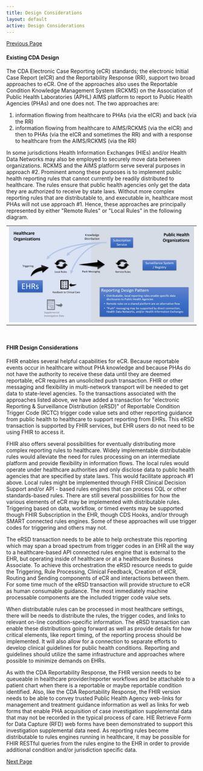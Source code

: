 ```yaml
---
title: Design Considerations
layout: default
active: Design Considerations
---
```


[Previous Page](Implementation_Guidance.html)

#### Existing CDA Design

The CDA Electronic Case Reporting (eCR) standards; the electronic Initial Case Report (eICR) and the Reportability Response (RR), support two broad approaches to eCR.
One of the approaches also uses the Reportable Condition Knowledge Management System (RCKMS) on the Association of Public Health Laboratories (APHL) AIMS platform to report to Public Health Agencies (PHAs) and one does not. The two approaches are:

1. information flowing from healthcare to PHAs (via the eICR) and back (via the RR)
2. information flowing from healthcare to AIMS/RCKMS (via the eICR) and then to PHAs (via the eICR and sometimes the RR) and with a response to healthcare from the AIMS/RCKMS (via the RR)

In some jurisdictions Health Information Exchanges (HIEs) and/or Health Data Networks may also be employed to securely move data between organizations.
RCKMS and the AIMS platform serve several purposes in approach #2.
Prominent among these purposes is to implement public health reporting rules that cannot currently be readily distributed to healthcare.
The rules ensure that public health agencies only get the data they are authorized to receive by state laws.
Without more complex reporting rules that are distributable to, and executable in, healthcare most PHAs will not use approach #1. Hence, these approaches are principally represented by either "Remote Rules" or "Local Rules" in the following diagram. 

<table><tr><td><img src="ReportingDesignPatternV17.JPG" alt="Reporting Design Pattern" class="figure-img-portrait img-responsive img-rounded center-block" /></td></tr></table>

&nbsp;

#### FHIR Design Considerations

FHIR enables several helpful capabilities for eCR.
Because reportable events occur in healthcare without PHA knowledge and because PHAs do not have the authority to receive these data until they are deemed reportable, eCR requires an unsolicited push transaction.
FHIR or other messaging and flexibility in multi-network transport will be needed to get data to state-level agencies.
To the transactions associated with the approaches listed above, we have added a transaction for "electronic Reporting & Surveillance Distribution (eRSD)" of Reportable Condition Trigger Code (RCTC) trigger code value sets and other reporting guidance from public health to healthcare to support reporting from EHRs.
This eRSD transaction is supported by FHIR services, but EHR users do not need to be using FHIR to access it.

FHIR also offers several possibilities for eventually distributing more complex reporting rules to healthcare. Widely implementable distributable rules would alleviate the need for rules processing on an intermediate platform and provide flexibility in information flows.
The local rules would operate under healthcare authorities and only disclose data to public health agencies that are specified by state laws.
This would facilitate approach #1 above. Local rules might be implemented through FHIR Clinical Decision Support and/or API - based rules engines that can process CQL or other standards-based rules. 
There are still several possibilities for how the various elements of eCR may be implemented with distributable rules.
Triggering based on data, workflow, or timed events may be supported though FHIR Subscription in the EHR, though CDS Hooks, and/or through SMART connected rules engines.
Some of these approaches will use trigger codes for triggering and others may not.

The eRSD transaction needs to be able to help orchestrate this reporting which may span a broad spectrum from trigger codes in an EHR all the way to a healthcare-based API connected rules engine that is external to the EHR, but operating inside of healthcare or at a healthcare Business Associate.
To achieve this orchestration the eRSD resource needs to guide the Triggering, Rule Processing, Clinical Feedback, Creation of eICR, Routing and Sending components of eCR and interactions between them.
For some time much of the eRSD transaction will provide structure to eCR as human consumable guidance.
The most immediately machine processable components are the included trigger code value sets.

When distributable rules can be processed in most healthcare settings, there will be needs to distribute the rules, the trigger codes, and links to relevant on-line condition-specific information.
The eRSD transaction can enable these distributions going forward as well as provide details for how critical elements, like report timing, of the reporting process should be implemented.
It will also allow for a connection to separate efforts to develop clinical guidelines for public health conditions. Reporting and guidelines should utilize the same infrastructure and approaches where possible to minimize demands on EHRs.

As with the CDA Reportability Response, the FHIR version needs to be queueable in healthcare provider/reporter workflows and be attachable to a patient chart when there is a reportable or maybe reportable condition identified.
Also, like the CDA Reportability Response, the FHIR version needs to be able to convey trusted Public Health Agency web-links for management and treatment guidance information as well as links for web forms that enable PHA acquisition of case investigation supplemental data that may not be recorded in the typical process of care.
HIE Retrieve Form for Data Capture (RFD) web forms have been demonstrated to support this investigation supplemental data need. As reporting rules become distributable to rules engines running in healthcare, it may be possible for FHIR RESTful queries from the rules engine to the EHR in order to provide additional condition and/or jurisdiction specific data.


[Next Page](Reportability_Response_Narrative_Guidance.html)